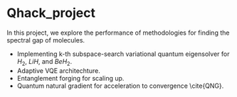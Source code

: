 # Qhack_project
In this project, we explore the performance of methodologies for finding the spectral gap of molecules.
* Implementing k-th subspace-search variational quantum eigensolver for $H_2$, $LiH$, and $BeH_2$.
* Adaptive VQE architechture.
* Entanglement forging for scaling up.
* Quantum natural gradient for acceleration to convergence \cite{QNG}.
